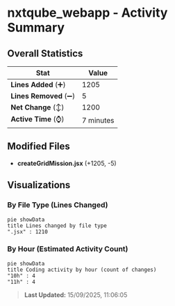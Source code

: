 # nxtqube_webapp - Activity Summary 

## Overall Statistics

| Stat                   | Value                                                             |
| ---------------------- | ----------------------------------------------------------------- |
| **Lines Added** (➕)   | 1205                                          |
| **Lines Removed** (➖) | 5                                        |
| **Net Change** (↕)    | 1200                |
| **Active Time** (⌚)   | 7 minutes |


## Modified Files
- **createGridMission.jsx** (+1205, -5)

## Visualizations

### By File Type (Lines Changed)

```mermaid
pie showData
title Lines changed by file type
".jsx" : 1210
```

### By Hour (Estimated Activity Count)

```mermaid
pie showData
title Coding activity by hour (count of changes)
"10h" : 4
"11h" : 4
```


> **Last Updated:** 15/09/2025, 11:06:05
